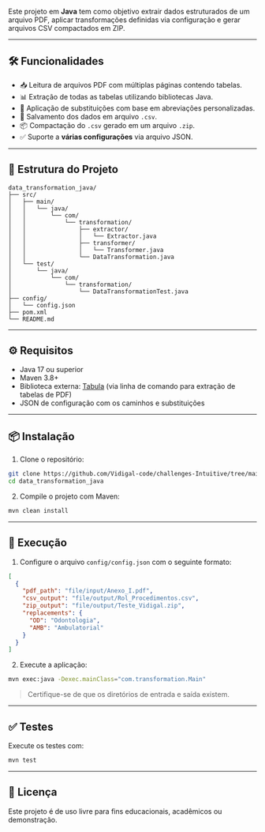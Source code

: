 Este projeto em **Java** tem como objetivo extrair dados estruturados de um arquivo PDF, aplicar transformações definidas via configuração e gerar arquivos CSV compactados em ZIP.

---

## 🛠️ Funcionalidades

- 📥 Leitura de arquivos PDF com múltiplas páginas contendo tabelas.
- 📊 Extração de todas as tabelas utilizando bibliotecas Java.
- 🔄 Aplicação de substituições com base em abreviações personalizadas.
- 💾 Salvamento dos dados em arquivo `.csv`.
- 📦 Compactação do `.csv` gerado em um arquivo `.zip`.
- ✅ Suporte a **várias configurações** via arquivo JSON.

---

## 📂 Estrutura do Projeto

```
data_transformation_java/
├── src/
│   ├── main/
│   │   └── java/
│   │       └── com/
│   │           └── transformation/
│   │               ├── extractor/
│   │               │   └── Extractor.java
│   │               ├── transformer/
│   │               │   └── Transformer.java
│   │               └── DataTransformation.java
│   └── test/
│       └── java/
│           └── com/
│               └── transformation/
│                   └── DataTransformationTest.java
├── config/
│   └── config.json
├── pom.xml
└── README.md

```

---

## ⚙️ Requisitos

- Java 17 ou superior
- Maven 3.8+
- Biblioteca externa: [Tabula](https://tabula.technology/) (via linha de comando para extração de tabelas de PDF)
- JSON de configuração com os caminhos e substituições

---

## 📦 Instalação

1. Clone o repositório:

```bash
git clone https://github.com/Vidigal-code/challenges-Intuitive/tree/main/2.%20TESTE%20DE%20TRANSFORMAÇÃO%20DE%20DADOS/data_transformation_java.git
cd data_transformation_java
```

2. Compile o projeto com Maven:

```bash
mvn clean install
```

---

## 🚀 Execução

1. Configure o arquivo `config/config.json` com o seguinte formato:

```json
[
  {
    "pdf_path": "file/input/Anexo_I.pdf",
    "csv_output": "file/output/Rol_Procedimentos.csv",
    "zip_output": "file/output/Teste_Vidigal.zip",
    "replacements": {
      "OD": "Odontologia",
      "AMB": "Ambulatorial"
    }
  }
]
```

2. Execute a aplicação:

```bash
mvn exec:java -Dexec.mainClass="com.transformation.Main"
```

> Certifique-se de que os diretórios de entrada e saída existem.

---

## ✅ Testes

Execute os testes com:

```bash
mvn test
```

---

## 📄 Licença

Este projeto é de uso livre para fins educacionais, acadêmicos ou demonstração.


